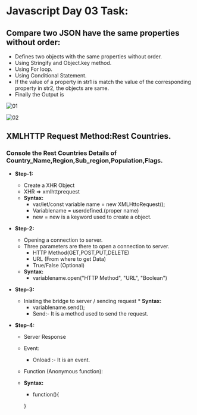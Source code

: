 # Javascript Day 03 Task:

## Compare two JSON have the same properties without order:
   * Defines two objects with the same properties without order.
   * Using Stringify and Object.key method.
   * Using For loop.
   * Using Conditional Statement.
   * If the value of a property in str1 is match the value of the corresponding property in str2, the objects are same.
   * Finally the Output is
     
   ![01](https://github.com/Balakrishnan-10/XMLHTTPRequest-JS-Day-03/assets/157093363/a6f921e7-4283-4bb5-b85a-b364a3780fef)
   
   ![02](https://github.com/Balakrishnan-10/XMLHTTPRequest-JS-Day-03/assets/157093363/11a0d7a4-97a4-41fc-b261-48a9f9b335b0)

## XMLHTTP Request Method:Rest Countries.
### Console the Rest Countries Details of Country_Name,Region,Sub_region,Population,Flags.
* **Step-1:**
     
     * Create a XHR Object
    * XHR => xmlhttprequest
    * **Syntax:**
        * var/let/const variable name = new XMLHttoRequest();
        * Variablename = userdefined.(proper name)
        * new = new is a keyword used to create a object.

* **Step-2:**
      
    * Opening a connection to server.
    * Three parameters are there to open a connection to server.
         * HTTP Method(GET,POST,PUT,DELETE)
         * URL (From where to get Data)
         * True/False (Optional)
    * **Syntax:**
         * variablename.open("HTTP Method", "URL", "Boolean")

* **Step-3:**
      
     
     * Iniating the bridge to server / sending request
      * **Syntax:**
         * variablename.send();
         * Send:- It is a method used to send the request.

 * **Step-4:** 

      * Server Response       
      * Event:
         * Onload :- It is an event.
      * Function (Anonymous function):
      * **Syntax:**
         * function(){

         }
     
